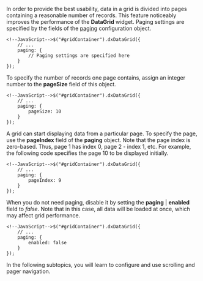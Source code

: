 In order to provide the best usability, data in a grid is divided into pages containing a reasonable number of records. This feature noticeably improves the performance of the **DataGrid** widget. Paging settings are specified by the fields of the [paging](/api-reference/10%20UI%20Widgets/dxDataGrid/1%20Configuration/paging '/Documentation/ApiReference/UI_Widgets/dxDataGrid/Configuration/paging/') configuration object.

	<!--JavaScript-->$("#gridContainer").dxDataGrid({
		// ...
		paging: {
			// Paging settings are specified here
		}
    });

To specify the number of records one page contains, assign an integer number to the **pageSize** field of this object.

	<!--JavaScript-->$("#gridContainer").dxDataGrid({
		// ...
		paging: {
			pageSize: 10
		}
    });

A grid can start displaying data from a particular page. To specify the page, use the **pageIndex** field of the **paging** object. Note that the page index is zero-based. Thus, page 1 has index 0, page 2 - index 1, etc. For example, the following code specifies the page 10 to be displayed initially.

	<!--JavaScript-->$("#gridContainer").dxDataGrid({
		// ...
		paging: {
			pageIndex: 9
		}
    });

When you do not need paging, disable it by setting the **paging** | **enabled** field to *false*. Note that in this case, all data will be loaded at once, which may affect grid performance.

	<!--JavaScript-->$("#gridContainer").dxDataGrid({
		// ...
		paging: {
			enabled: false
		}
    });

In the following subtopics, you will learn to configure and use scrolling and pager navigation.
